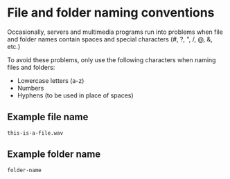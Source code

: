 # File and folder naming conventions

Occasionally, servers and multimedia programs run into problems when file and folder names contain spaces and special characters (#, ?, ", /, @, &, etc.)

To avoid these problems, only use the following characters when naming files and folders:

* Lowercase letters (a-z)
* Numbers
* Hyphens (to be used in place of spaces)

## Example file name

`this-is-a-file.wav`

## Example folder name

`folder-name`

